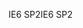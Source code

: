 <span data-ttu-id="52cb8-101">IE6 SP2</span><span class="sxs-lookup"><span data-stu-id="52cb8-101">IE6 SP2</span></span>